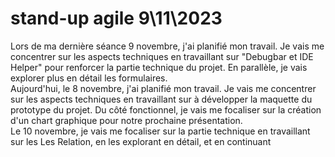 # stand-up agile 9\11\2023


Lors de ma dernière séance 9 novembre, j'ai planifié mon travail. Je vais me concentrer sur les aspects techniques en travaillant sur "Debugbar et IDE Helper" pour renforcer la partie technique du projet. En parallèle, je vais explorer plus en détail les formulaires. <br>
Aujourd'hui, le 8 novembre, j'ai planifié mon travail. Je vais me concentrer sur les aspects techniques en travaillant sur à développer  la maquette du prototype du projet. Du côté fonctionnel, je vais me focaliser sur la création d'un chart  graphique pour notre prochaine présentation. <br>
Le 10 novembre, je vais me focaliser sur la partie technique en travaillant  sur les Les Relation, en les explorant en détail, et en continuant 